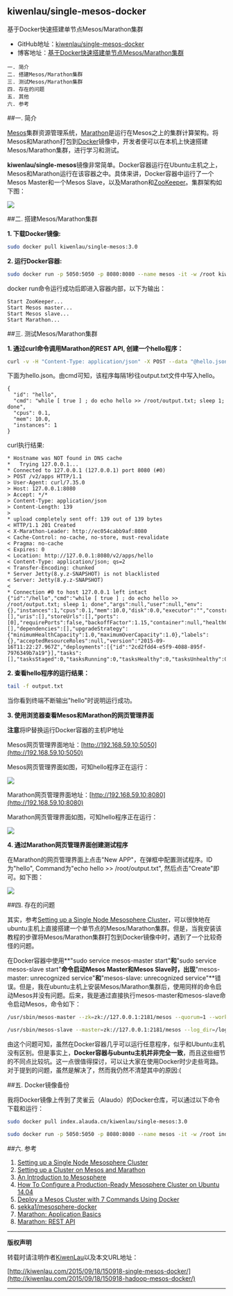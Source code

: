 ## kiwenlau/single-mesos-docker
基于Docker快速搭建单节点Mesos/Marathon集群

- GitHub地址：[kiwenlau/single-mesos-docker](https://github.com/kiwenlau/single-mesos-docker)
- 博客地址：[基于Docker快速搭建单节点Mesos/Marathon集群](http://kiwenlau.com/2015/09/18/150918-single-mesos-docker/)

```
一. 简介
二. 搭建Mesos/Marathon集群
三. 测试Mesos/Marathon集群
四. 存在的问题
五. 其他
六. 参考
```


##一. 简介

[Mesos](http://mesos.apache.org)集群资源管理系统，[Marathon](http://mesosphere.github.io/marathon)是运行在Mesos之上的集群计算架构。将Mesos和Marathon打包到[Docker](https://www.docker.com/)镜像中，开发者便可以在本机上快速搭建Mesos/Marathon集群，进行学习和测试。

**kiwenlau/single-mesos**镜像非常简单。Docker容器运行在Ubuntu主机之上，Mesos和Marathon运行在该容器之中。具体来讲，Docker容器中运行了一个Mesos Master和一个Mesos Slave，以及Marathon和[ZooKeeper](https://zookeeper.apache.org/)。集群架构如下图：

![](https://github.com/kiwenlau/hadoop-cluster-docker/raw/master/image/architecuture.png)


##二. 搭建Mesos/Marathon集群

**1. 下载Docker镜像:**

```sh
sudo docker pull kiwenlau/single-mesos:3.0
```

**2. 运行Docker容器:**

```sh
sudo docker run -p 5050:5050 -p 8080:8080 --name mesos -it -w /root kiwenlau/single-mesos:3.0
```

docker run命令运行成功后即进入容器内部，以下为输出：

```
Start ZooKeeper...
Start Mesos master...
Start Mesos slave...
Start Marathon...
```


##三. 测试Mesos/Marathon集群

**1. 通过curl命令调用Marathon的REST API, 创建一个hello程序：**

```sh
curl -v -H "Content-Type: application/json" -X POST --data "@hello.json" http://127.0.0.1:8080/v2/apps
```

下面为hello.json。由cmd可知，该程序每隔1秒往output.txt文件中写入hello。

```
{
  "id": "hello",
  "cmd": "while [ true ] ; do echo hello >> /root/output.txt; sleep 1; done",
  "cpus": 0.1,
  "mem": 10.0,
  "instances": 1
}
```

curl执行结果:

```
* Hostname was NOT found in DNS cache
*   Trying 127.0.0.1...
* Connected to 127.0.0.1 (127.0.0.1) port 8080 (#0)
> POST /v2/apps HTTP/1.1
> User-Agent: curl/7.35.0
> Host: 127.0.0.1:8080
> Accept: */*
> Content-Type: application/json
> Content-Length: 139
> 
* upload completely sent off: 139 out of 139 bytes
< HTTP/1.1 201 Created
< X-Marathon-Leader: http://ec054cabb9af:8080
< Cache-Control: no-cache, no-store, must-revalidate
< Pragma: no-cache
< Expires: 0
< Location: http://127.0.0.1:8080/v2/apps/hello
< Content-Type: application/json; qs=2
< Transfer-Encoding: chunked
* Server Jetty(8.y.z-SNAPSHOT) is not blacklisted
< Server: Jetty(8.y.z-SNAPSHOT)
< 
* Connection #0 to host 127.0.0.1 left intact
{"id":"/hello","cmd":"while [ true ] ; do echo hello >> /root/output.txt; sleep 1; done","args":null,"user":null,"env":{},"instances":1,"cpus":0.1,"mem":10.0,"disk":0.0,"executor":"","constraints":[],"uris":[],"storeUrls":[],"ports":[0],"requirePorts":false,"backoffFactor":1.15,"container":null,"healthChecks":[],"dependencies":[],"upgradeStrategy":{"minimumHealthCapacity":1.0,"maximumOverCapacity":1.0},"labels":{},"acceptedResourceRoles":null,"version":"2015-09-16T11:22:27.967Z","deployments":[{"id":"2cd2fdd4-e5f9-4088-895f-7976349b7a19"}],"tasks":[],"tasksStaged":0,"tasksRunning":0,"tasksHealthy":0,"tasksUnhealthy":0,"backoffSeconds":1,"maxLaunchDelaySeconds":3600}
```

**2. 查看hello程序的运行结果：**

```sh
tail -f output.txt
```
当你看到终端不断输出"hello"时说明运行成功。

**3. 使用浏览器查看Mesos和Marathon的网页管理界面**

**注意**将IP替换运行Docker容器的主机IP地址

Mesos网页管理界面地址：[http://192.168.59.10:5050](http://192.168.59.10:5050)

Mesos网页管理界面如图，可知hello程序正在运行：

![](https://github.com/kiwenlau/hadoop-cluster-docker/raw/master/image/Mesos.png)

Marathon网页管理界面地址：[http://192.168.59.10:8080](http://192.168.59.10:8080)

Marathon网页管理界面如图，可知hello程序正在运行：

![](https://github.com/kiwenlau/hadoop-cluster-docker/raw/master/image/Marathon.png)

**4. 通过Marathon网页管理界面创建测试程序**

在Marathon的网页管理界面上点击"New APP"，在弹框中配置测试程序。ID为"hello", Command为"echo hello >> /root/output.txt", 然后点击"Create"即可。如下图：

![](https://github.com/kiwenlau/hadoop-cluster-docker/raw/master/image/hello.png)

##四. 存在的问题

其实，参考[Setting up a Single Node Mesosphere Cluster](https://open.mesosphere.com/getting-started/developer/single-node-install/)，可以很快地在ubuntu主机上直接搭建一个单节点的Mesos/Marathon集群。但是，当我安装该教程的步骤将Mesos/Marathon集群打包到Docker镜像中时，遇到了一个比较奇怪的问题。

在Docker容器中使用**"sudo service mesos-master start"**和**"sudo service mesos-slave start"**命令启动Mesos Master和Mesos Slave时，出现**"mesos-master: unrecognized service"**和**"mesos-slave: unrecognized service"**错误。但是，我在ubuntu主机上安装Mesos/Marathon集群后，使用同样的命令启动Mesos并没有问题。后来，我是通过直接执行mesos-master和mesos-slave命令启动Mesos，命令如下：

```sh
/usr/sbin/mesos-master --zk=zk://127.0.0.1:2181/mesos --quorum=1 --work_dir=/var/lib/mesos --log_dir=/log/mesos  
```

```sh
/usr/sbin/mesos-slave --master=zk://127.0.0.1:2181/mesos --log_dir=/log/mesos
```

由这个问题可知，虽然在Docker容器几乎可以运行任意程序，似乎和Ubuntu主机没有区别。但是事实上，**Docker容器与ubuntu主机并非完全一致**，而且这些细节的不同点比较坑。这一点很值得探讨，可以让大家在使用Docker时少走些弯路。对于提到的问题，虽然是解决了，然而我仍然不清楚其中的原因:(


##五. Docker镜像备份

我将Docker镜像上传到了灵雀云（Alaudo）的Docker仓库，可以通过以下命令下载和运行：

```sh
sudo docker pull index.alauda.cn/kiwenlau/single-mesos:3.0
```

```sh
sudo docker run -p 5050:5050 -p 8080:8080 --name mesos -it -w /root index.alauda.cn/kiwenlau/single-mesos:3.0
```

##六. 参考

1. [Setting up a Single Node Mesosphere Cluster](https://open.mesosphere.com/getting-started/developer/single-node-install/)
2. [Setting up a Cluster on Mesos and Marathon](https://open.mesosphere.com/getting-started/datacenter/install/#master-setup)
3. [An Introduction to Mesosphere](https://www.digitalocean.com/community/tutorials/an-introduction-to-mesosphere)
4. [How To Configure a Production-Ready Mesosphere Cluster on Ubuntu 14.04](https://www.digitalocean.com/community/tutorials/how-to-configure-a-production-ready-mesosphere-cluster-on-ubuntu-14-04)
5. [Deploy a Mesos Cluster with 7 Commands Using Docker](https://medium.com/@gargar454/deploy-a-mesos-cluster-with-7-commands-using-docker-57951e020586)
6. [sekka1/mesosphere-docker](https://github.com/sekka1/mesosphere-docker)
7. [Marathon: Application Basics](http://mesosphere.github.io/marathon/docs/application-basics.html)
8. [Marathon: REST API](http://mesosphere.github.io/marathon/docs/rest-api.html)

***
**版权声明**

转载时请注明作者[KiwenLau](http://kiwenlau.com/)以及本文URL地址：

[http://kiwenlau.com/2015/09/18/150918-single-mesos-docker/](http://kiwenlau.com/2015/09/18/150918-hadoop-mesos-docker/)
***






